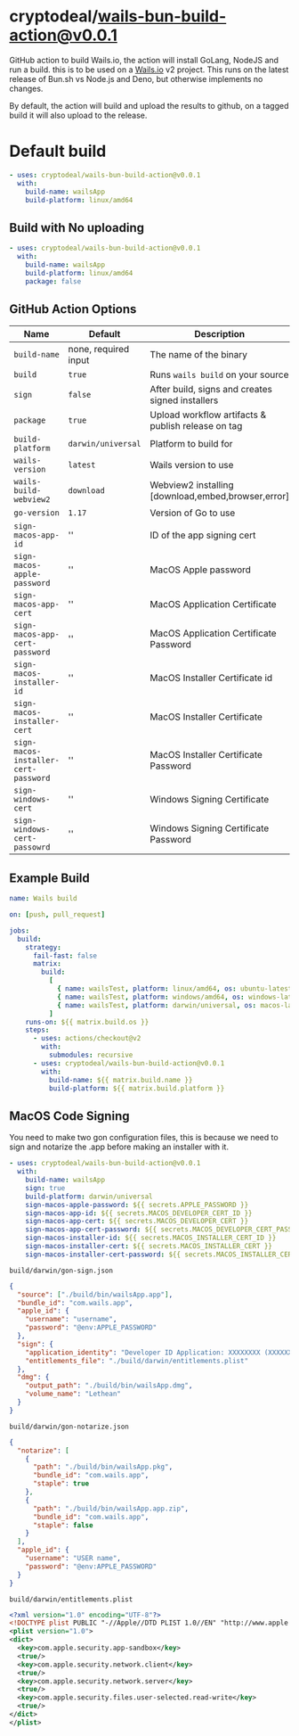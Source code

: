 # cryptodeal/wails-bun-build-action@v0.0.1

GitHub action to build Wails.io, the action will install GoLang, NodeJS and run a build.
this is to be used on a [Wails.io](https://wails.io) v2 project. This runs on the latest release of Bun.sh vs Node.js and Deno, but otherwise implements no changes.

By default, the action will build and upload the results to github, on a tagged build it will also upload to the release.

# Default build

```yaml
- uses: cryptodeal/wails-bun-build-action@v0.0.1
  with:
    build-name: wailsApp
    build-platform: linux/amd64
```

## Build with No uploading

```yaml
- uses: cryptodeal/wails-bun-build-action@v0.0.1
  with:
    build-name: wailsApp
    build-platform: linux/amd64
    package: false
```

## GitHub Action Options

| Name                                 | Default              | Description                                        |
| ------------------------------------ | -------------------- | -------------------------------------------------- |
| `build-name`                         | none, required input | The name of the binary                             |
| `build`                              | `true`               | Runs `wails build` on your source                  |
| `sign`                               | `false`              | After build, signs and creates signed installers   |
| `package`                            | `true`               | Upload workflow artifacts & publish release on tag |
| `build-platform`                     | `darwin/universal`   | Platform to build for                              |
| `wails-version`                      | `latest`             | Wails version to use                               |
| `wails-build-webview2`               | `download`           | Webview2 installing [download,embed,browser,error] |
| `go-version`                         | `1.17`               | Version of Go to use                               |
| `sign-macos-app-id`                  | ''                   | ID of the app signing cert                         |
| `sign-macos-apple-password`          | ''                   | MacOS Apple password                               |
| `sign-macos-app-cert`                | ''                   | MacOS Application Certificate                      |
| `sign-macos-app-cert-password`       | ''                   | MacOS Application Certificate Password             |
| `sign-macos-installer-id`            | ''                   | MacOS Installer Certificate id                     |
| `sign-macos-installer-cert`          | ''                   | MacOS Installer Certificate                        |
| `sign-macos-installer-cert-password` | ''                   | MacOS Installer Certificate Password               |
| `sign-windows-cert`                  | ''                   | Windows Signing Certificate                        |
| `sign-windows-cert-passowrd`         | ''                   | Windows Signing Certificate Password               |

## Example Build

```yaml
name: Wails build

on: [push, pull_request]

jobs:
  build:
    strategy:
      fail-fast: false
      matrix:
        build:
          [
            { name: wailsTest, platform: linux/amd64, os: ubuntu-latest },
            { name: wailsTest, platform: windows/amd64, os: windows-latest },
            { name: wailsTest, platform: darwin/universal, os: macos-latest },
          ]
    runs-on: ${{ matrix.build.os }}
    steps:
      - uses: actions/checkout@v2
        with:
          submodules: recursive
      - uses: cryptodeal/wails-bun-build-action@v0.0.1
        with:
          build-name: ${{ matrix.build.name }}
          build-platform: ${{ matrix.build.platform }}
```

## MacOS Code Signing

You need to make two gon configuration files, this is because we need to sign and notarize the .app before making an installer with it.

```yaml
- uses: cryptodeal/wails-bun-build-action@v0.0.1
  with:
    build-name: wailsApp
    sign: true
    build-platform: darwin/universal
    sign-macos-apple-password: ${{ secrets.APPLE_PASSWORD }}
    sign-macos-app-id: ${{ secrets.MACOS_DEVELOPER_CERT_ID }}
    sign-macos-app-cert: ${{ secrets.MACOS_DEVELOPER_CERT }}
    sign-macos-app-cert-password: ${{ secrets.MACOS_DEVELOPER_CERT_PASSWORD }}
    sign-macos-installer-id: ${{ secrets.MACOS_INSTALLER_CERT_ID }}
    sign-macos-installer-cert: ${{ secrets.MACOS_INSTALLER_CERT }}
    sign-macos-installer-cert-password: ${{ secrets.MACOS_INSTALLER_CERT_PASSWORD }}
```

`build/darwin/gon-sign.json`

```json
{
  "source": ["./build/bin/wailsApp.app"],
  "bundle_id": "com.wails.app",
  "apple_id": {
    "username": "username",
    "password": "@env:APPLE_PASSWORD"
  },
  "sign": {
    "application_identity": "Developer ID Application: XXXXXXXX (XXXXXX)",
    "entitlements_file": "./build/darwin/entitlements.plist"
  },
  "dmg": {
    "output_path": "./build/bin/wailsApp.dmg",
    "volume_name": "Lethean"
  }
}
```

`build/darwin/gon-notarize.json`

```json
{
  "notarize": [
    {
      "path": "./build/bin/wailsApp.pkg",
      "bundle_id": "com.wails.app",
      "staple": true
    },
    {
      "path": "./build/bin/wailsApp.app.zip",
      "bundle_id": "com.wails.app",
      "staple": false
    }
  ],
  "apple_id": {
    "username": "USER name",
    "password": "@env:APPLE_PASSWORD"
  }
}
```

`build/darwin/entitlements.plist`

```xml
<?xml version="1.0" encoding="UTF-8"?>
<!DOCTYPE plist PUBLIC "-//Apple//DTD PLIST 1.0//EN" "http://www.apple.com/DTDs/PropertyList-1.0.dtd">
<plist version="1.0">
<dict>
  <key>com.apple.security.app-sandbox</key>
  <true/>
  <key>com.apple.security.network.client</key>
  <true/>
  <key>com.apple.security.network.server</key>
  <true/>
  <key>com.apple.security.files.user-selected.read-write</key>
  <true/>
</dict>
</plist>
```
